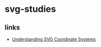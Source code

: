 # svg-studies

## links
* [Understanding SVG Coordinate Systems](https://sarasoueidan.com/blog/svg-coordinate-systems/) 
